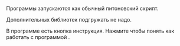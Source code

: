 Программы запускаются как обычный питоновский скрипт.

Дополнительных библиотек подгружать не надо.

В программе есть кнопка инструкция. Нажмите чтобы понять как работать с программой .
